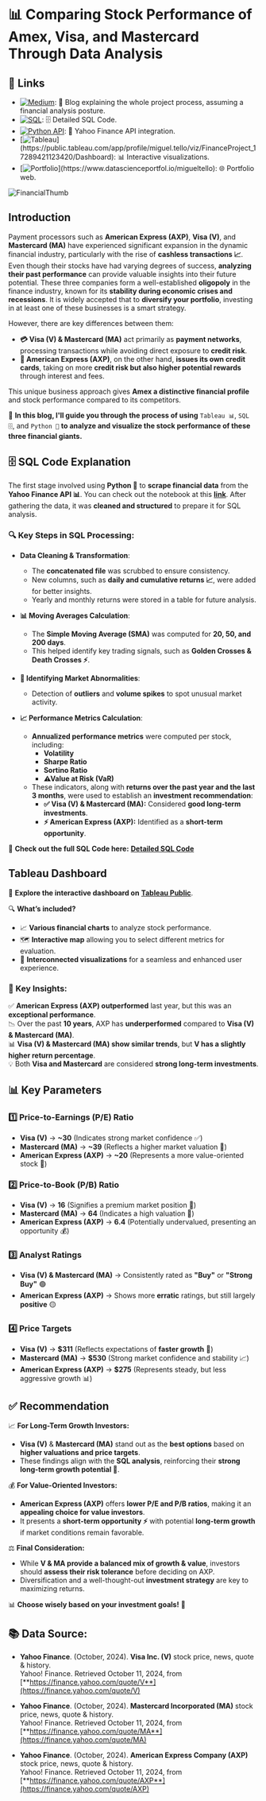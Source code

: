 # 📊 Comparing Stock Performance of Amex, Visa, and Mastercard Through Data Analysis

## 🔗 Links

- [![Medium](https://img.shields.io/badge/Medium-Blog-white?logo=medium&logoColor=white)](https://medium.com/@tellosilvam/comparing-stock-performance-of-amex-visa-and-mastercard-through-data-analysis-491e7acef3fb): 📝 Blog explaining the whole project process, assuming a financial analysis posture.  
- [![SQL](https://img.shields.io/badge/SQL-Code-orange?logo=sqlite&logoColor=white)](https://github.com/tellosilvam/Finance_Investment_Recommendation/blob/77fe6d126cf9c34f4f1fa26f047a2faf384ab0d5/SQLQuery.sql): 🗄️ Detailed SQL Code.  
- [![Python API](https://img.shields.io/badge/Python-API-yellow?logo=python&logoColor=white)](https://github.com/tellosilvam/Finance_Investment_Recommendation/blob/77fe6d126cf9c34f4f1fa26f047a2faf384ab0d5/API_Financial.ipynb): 📡 Yahoo Finance API integration.  
- [![Tableau](https://img.shields.io/badge/Tableau-Dashboard-blue?)](https://public.tableau.com/app/profile/miguel.tello/viz/FinanceProject_17289421123420/Dashboard): 📊 Interactive visualizations.  
- [![Portfolio](https://img.shields.io/badge/Portfolio-Website-purple?)](https://www.datascienceportfol.io/migueltello): 🌐 Portfolio web.  

![FinancialThumb](thumbnail.png)

## Introduction  

Payment processors such as **American Express (AXP)**, **Visa (V)**, and **Mastercard (MA)** have experienced significant expansion in the dynamic financial industry, particularly with the rise of **cashless transactions 📈**. Even though their stocks have had varying degrees of success, **analyzing their past performance** can provide valuable insights into their future potential. These three companies form a well-established **oligopoly** in the finance industry, known for its **stability during economic crises and recessions**. It is widely accepted that to **diversify your portfolio**, investing in at least one of these businesses is a smart strategy.  

However, there are key differences between them:  

- **💳 Visa (V) & Mastercard (MA)** act primarily as **payment networks**, processing transactions while avoiding direct exposure to **credit risk**.  
- **🏦 American Express (AXP)**, on the other hand, **issues its own credit cards**, taking on more **credit risk but also higher potential rewards** through interest and fees.  

This unique business approach gives **Amex a distinctive financial profile** and stock performance compared to its competitors.  

🚀 **In this blog, I'll guide you through the process of using** `Tableau 📊`, `SQL 🗄️`, and `Python 🐍` **to analyze and visualize the stock performance of these three financial giants.**

## 🗄️ SQL Code Explanation  

The first stage involved using **Python 🐍** to **scrape financial data** from the **Yahoo Finance API 📊**. You can check out the notebook at this [**link**](https://github.com/tellosilvam/Finance_Investment_Recommendation/blob/77fe6d126cf9c34f4f1fa26f047a2faf384ab0d5/API_Financial.ipynb). After gathering the data, it was **cleaned and structured** to prepare it for SQL analysis.  

### 🔍 Key Steps in SQL Processing:  

- **Data Cleaning & Transformation**:  
  - The **concatenated file** was scrubbed to ensure consistency.  
  - New columns, such as **daily and cumulative returns 📈**, were added for better insights.  
  - Yearly and monthly returns were stored in a table for future analysis.  

- **📊 Moving Averages Calculation**:  
  - The **Simple Moving Average (SMA)** was computed for **20, 50, and 200 days**.  
  - This helped identify key trading signals, such as **Golden Crosses & Death Crosses ⚡**.  

- **📌 Identifying Market Abnormalities**:  
  - Detection of **outliers** and **volume spikes** to spot unusual market activity.  

- **📈 Performance Metrics Calculation**:  
  - **Annualized performance metrics** were computed per stock, including:  
    - **Volatility**  
    - **Sharpe Ratio**  
    - **Sortino Ratio**  
    - **⚠Value at Risk (VaR)**  
  - These indicators, along with **returns over the past year and the last 3 months**, were used to establish an **investment recommendation**:  
    - **✅ Visa (V) & Mastercard (MA):** Considered **good long-term investments**.  
    - **⚡ American Express (AXP):** Identified as a **short-term opportunity**.  

🔗 **Check out the full SQL Code here:** [**Detailed SQL Code**](https://github.com/tellosilvam/Finance_Investment_Recommendation/blob/77fe6d126cf9c34f4f1fa26f047a2faf384ab0d5/SQLQuery.sql)  

## Tableau Dashboard  

🚀 **Explore the interactive dashboard on** [**Tableau Public**](https://public.tableau.com/app/profile/miguel.tello/viz/FinanceProject_17289421123420/Dashboard).  

🔍 **What’s included?**  
- 📈 **Various financial charts** to analyze stock performance.  
- 🗺️ **Interactive map** allowing you to select different metrics for evaluation.  
- 🔄 **Interconnected visualizations** for a seamless and enhanced user experience.  

### 📌 Key Insights:  
✅ **American Express (AXP) outperformed** last year, but this was an **exceptional performance**.  
📉 Over the past **10 years**, AXP has **underperformed** compared to **Visa (V) & Mastercard (MA)**.  
📊 **Visa (V) & Mastercard (MA) show similar trends**, but **V has a slightly higher return percentage**.  
💡 Both **Visa and Mastercard** are considered **strong long-term investments**.  

## 📊 Key Parameters  

### 1️⃣ **Price-to-Earnings (P/E) Ratio**  
- **Visa (V)** → **~30** (Indicates strong market confidence ✅)  
- **Mastercard (MA)** → **~39** (Reflects a higher market valuation 🔼)  
- **American Express (AXP)** → **~20** (Represents a more value-oriented stock 🔽)  

### 2️⃣ **Price-to-Book (P/B) Ratio**  
- **Visa (V)** → **16** (Signifies a premium market position 🌟)  
- **Mastercard (MA)** → **64** (Indicates a high valuation 🚀)  
- **American Express (AXP)** → **6.4** (Potentially undervalued, presenting an opportunity 💰)  

### 3️⃣ **Analyst Ratings**  
- **Visa (V) & Mastercard (MA)** → Consistently rated as **"Buy"** or **"Strong Buy"** 🟢  
- **American Express (AXP)** → Shows more **erratic** ratings, but still largely **positive** 🟡  

### 4️⃣ **Price Targets**  
- **Visa (V)** → **$311** (Reflects expectations of **faster growth** 🚀)  
- **Mastercard (MA)** → **$530** (Strong market confidence and stability 📈)  
- **American Express (AXP)** → **$275** (Represents steady, but less aggressive growth 📊)   

## ✅ Recommendation  

📈 **For Long-Term Growth Investors:**  
- **Visa (V)** & **Mastercard (MA)** stand out as the **best options** based on **higher valuations and price targets**.  
- These findings align with the **SQL analysis**, reinforcing their **strong long-term growth potential 🚀**.  

💰 **For Value-Oriented Investors:**  
- **American Express (AXP)** offers **lower P/E and P/B ratios**, making it an **appealing choice for value investors**.  
- It presents a **short-term opportunity ⚡** with potential **long-term growth** if market conditions remain favorable.  

⚖️ **Final Consideration:**  
- While **V & MA provide a balanced mix of growth & value**, investors should **assess their risk tolerance** before deciding on AXP.  
- Diversification and a well-thought-out **investment strategy** are key to maximizing returns.  

📊 **Choose wisely based on your investment goals!** 🚀  

## 📚 Data Source:  

- **Yahoo Finance**. (October, 2024). **Visa Inc. (V)** stock price, news, quote & history.  
  Yahoo! Finance. Retrieved October 11, 2024, from [**https://finance.yahoo.com/quote/V**](https://finance.yahoo.com/quote/V)  

- **Yahoo Finance**. (October, 2024). **Mastercard Incorporated (MA)** stock price, news, quote & history.  
  Yahoo! Finance. Retrieved October 11, 2024, from [**https://finance.yahoo.com/quote/MA**](https://finance.yahoo.com/quote/MA)  

- **Yahoo Finance**. (October, 2024). **American Express Company (AXP)** stock price, news, quote & history.  
  Yahoo! Finance. Retrieved October 11, 2024, from [**https://finance.yahoo.com/quote/AXP**](https://finance.yahoo.com/quote/AXP)  
